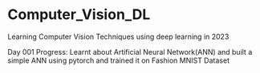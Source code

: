 # Computer_Vision_DL
Learning Computer Vision Techniques using deep learning in 2023

Day 001 Progress: Learnt about Artificial Neural Network(ANN) and built a simple ANN using pytorch and trained it on Fashion MNIST Dataset
